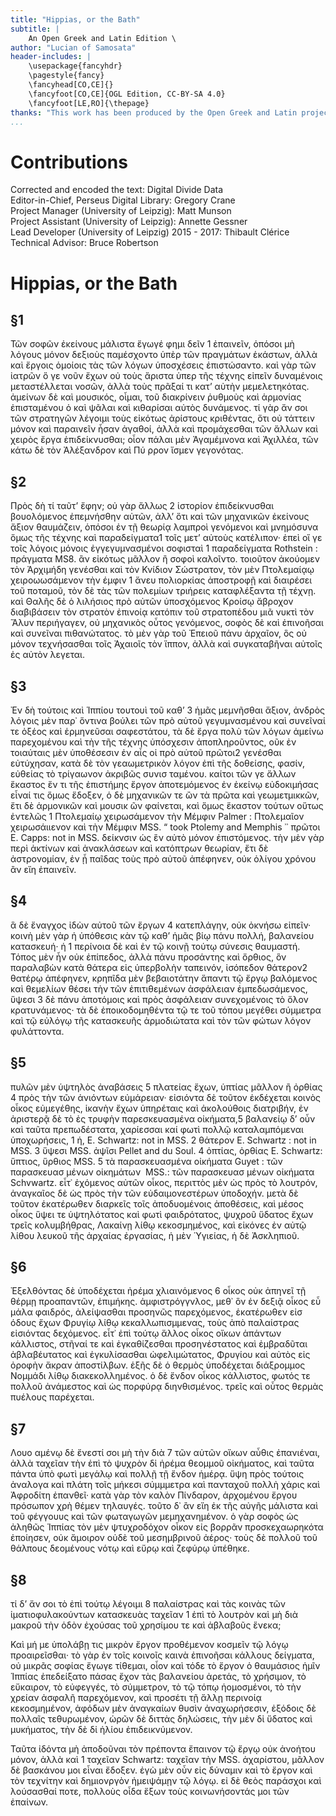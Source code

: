 ```yaml
---
title: "Hippias, or the Bath"
subtitle: |
	An Open Greek and Latin Edition \ 
author: "Lucian of Samosata"
header-includes: | 
	\usepackage{fancyhdr}
	\pagestyle{fancy}
	\fancyhead[CO,CE]{}
	\fancyfoot[CO,CE]{OGL Edition, CC-BY-SA 4.0}
	\fancyfoot[LE,RO]{\thepage}
thanks: "This work has been produced by the Open Greek and Latin project through the help of volunteers. See contributions for details."
...
```


# Contributions  

Corrected and encoded the text: Digital Divide Data  
 Editor-in-Chief, Perseus Digital Library: Gregory Crane  
 Project Manager (University of Leipzig): Matt Munson  
 Project Assistant (University of Leipzig): Annette Gessner  
 Lead Developer (University of Leipzig) 2015 - 2017: Thibault Clérice  
 Technical Advisor: Bruce Robertson  

# Hippias, or the Bath  

## §1  

<p>Τῶν σοφῶν ἐκείνους μάλιστα ἔγωγέ φημι δεῖν 1
ἐπαινεῖν, ὁπόσοι μὴ λόγους μόνον δεξιοὺς παμέσχοντο
ὑπὲρ τῶν πραγμάτων ἑκάστων, ἀλλὰ καὶ
ἔργοις ὁμοίοις τὰς τῶν λόγων ὑποσχέσεις ἐπιστώσαντο.
καὶ γὰρ τῶν ἰατρῶν ὅ γε νοῦν ἔχων
οὐ τοὺς ἄριστα ὑπερ τῆς τέχνης εἰπεῖν δυναμένοις
μεταστέλλεται νοσῶν, ἀλλὰ τοὺς πρᾶξαί τι κατʼ
αὐτὴν μεμελετηκότας. ἀμείνων δὲ καὶ μουσικός,
οἶμαι, τοῦ διακρίνειν ῥυθμοὺς καὶ ἁρμονίας ἐπισταμένου
ὁ καὶ ψᾶλαι καὶ κιθαρίσαι αὐτὸς δυνάμενος.
τί γὰρ ἄν σοι τῶν στρατηγῶν λέγοιμι
τοὺς εἰκότως ἀρίστους κριθέντας, ὅτι οὐ τάττειν
μόνον καὶ παραινεῖν ἦσαν ἀγαθοί, ἀλλὰ καὶ προμάχεσθαι
τῶν ἄλλων καὶ χειρὸς ἔργα ἐπιδείκνυσθαι;
οἷον πάλαι μὲν Ἀγαμέμνονα καὶ Ἀχιλλέα,
τῶν κάτω δὲ τὸν Ἀλέξανδρον καὶ Πύ ρρον ἴσμεν
γεγονότας.</p>  

## §2  

<p>Πρὸς δὴ τί ταῦτʼ ἔφην; οὐ γὰρ ἄλλως 2
ἱστορίον ἐπιδείκνυσθαι βουολόμενος ἐπεμνήσθην
αὐτῶν, ἀλλʼ ὅτι καὶ τῶν μηχανικῶν ἐκείνους
ἄξιον θαυμάζειν, ὁπόσοι ἐν τῇ θεωρίᾳ λαμπροὶ
γενόμενοι καὶ μνημόσυνα ὅμως τῆς τέχνης καὶ
παραδείγματα1 τοῖς μετʼ αὐτοὺς κατέλιπον· ἐπεὶ
οἵ γε τοῖς λόγοις μόνοις ἐγγεγυμνασμένοι σοφισταὶ
<note type="footnote">1 παραδείγματα Rothstein : πράγματα MS8.</note>

<pb n="36"/>
ἂν εἰκότως μᾶλλον ἢ σοφοὶ καλοῖντο. τοιοῦτον
ἀκούομεν τὸν Ἀρχιμήδη γενέσθαι καὶ τὸν Κνίδιον
Σώστρατον, τὸν μὲν Πτολεμαίᾳῳ χειροωωσάμενον τὴν
έμφιν 1 ἄνευ πολιορκίας ἀποστροφῇ καὶ διαιρέσει
τοῦ ποταμοῦ, τὸν δὲ τὰς τῶν πολεμίων τριήρεις
καταφλέξαντα τῇ τέχνῃ. καὶ Θαλῆς δὲ ὁ
λιλήσιος πρὸ αὐτῶν ὑποσχόμενος Κροίσῳ
ἄβροχον διαβιβάσειν τὸν στρατὸν ἐπινοίᾳ κατόπιν
τοῦ στρατοπέδου μιᾶ νυκτὶ τὸν Ἅλυν
περιήγαγεν, οὐ μηχανικὸς οὗτος γενόμενος, σοφὸς
δὲ καὶ ἐπινοῆσαι καὶ συνεῖναι πιθανώτατος. τὸ
μὲν γὰρ τοῦ Ἐπειοῦ πάνυ ἀρχαῖον, ὃς οὐ μόνον
τεχνήσασθαι τοῖς Ἀχαιοῖς τὸν ἵππον, ἀλλὰ καὶ
συγκαταβῆναι αὐτοῖς ἐς αὐτὸν λεγεται.</p>  

## §3  

<p>Ἐν δὴ τούτοις καὶ Ἱππίου τουτουὶ τοῦ καθʼ 3
ἡμᾶς μεμνῆσθαι ἄξιον, ἀνδρὸς λόγοις μὲν παρ᾿
ὅντινα βούλει τῶν πρὸ αὐτοῦ γεγυμνασμένου καὶ
συνεῖναί τε ὀξέος καὶ ἑρμηνεῦσαι σαφεστάτου, τὰ
δὲ ἔργα πολὺ τῶν λόγων ἀμείνω παρεχομένου καὶ
τὴν τῆς τέχνης ὑπόσχεσιν ἀποπληροῦντος, οῦκ ἐν
τοιαύταις μὲν ὑποθέσεσιν ἐν αἷς οἱ πρὸ αὐτοῦ
πρῶτοι2 γενέσθαι εὐτύχησαν, κατὰ δὲ τὸν γεαωμετρικὸν
λόγον ἐπὶ τῆς δοθείσης, φασίν, εὐθείας τὸ
τρίγαωνον ἀκριβῶς συνισ ταμένου. καίτοι τῶν γε
ἄλλων ἕκαστος ἕν τι τῆς ἐπιστήμης ἔργον ἀποτεμόμενος
ἐν ἐκείνῳ εὐδοκιμήσας εἶναί τις ὅμως
ἕδοξεν, ὁ δὲ μηχανικῶν τε ὢν τὰ πρῶτα καὶ
γεωμετμικκῶν, ἔτι δὲ ἁρμονικῶν καὶ μουσικ ῶν
φαίνεται, καὶ ὅμως ἕκαστον τούτων οὕτως ἐντελῶς
<note type="footnote">1 Πτολεμαίῳ χειρωσάμενον τὴν Μέμφιν Palmer : Πτολεμαῖον
χειρωσάιιενον καὶ τὴν Μέμφιν MSS. “ took Ptolemy and
Memphis ᾿᾿ πρῶτοι E. Capps: not in MSS.</note>

<pb n="38"/>
δείκνσιν ὡς ἓν αὐτὸ μόνον ἐπιστόμενος. τὴν μὲν
γὰρ περὶ ἀκτίνων καὶ ἀνακλάσεων καὶ κατόπτρων
θεωρίαν, ἔτι δὲ ἀστρονομίαν, ἐν ᾗ παῖδας τοὺς πρὸ
αὐτοῦ ἀπέφηνεν, οὐκ ὀλίγου χρόνου ἂν εἴη
ἐπαινεῖν.</p>  

## §4  

<p>ἃ δὲ ἔναγχος ἰδὼν αὐτοῦ τῶν ἔργων 4
κατεπλάγην, οὐκ ὀκνήσω εἰπεῖν· κοινὴ μὲν γὰρ ἡ
ὑπόθεσις κὰν τῷ καθʼ ἡμᾶς βίῳ πάνυ πολλή,
βαλανείου κατασκευή· ἡ 1 περίνοια δὲ καὶ ἐν τῷ
κοινῇ τούτῳ σύνεσις θαυμαστή.
Τόπος μὲν ἦν οὐκ ἐπίπεδος, ἀλλὰ πάνυ προσάντης
καὶ ὄρθιος, ὃν παραλαβὼν κατὰ θάτερα
εἰς ὑπερβολὴν ταπεινόν, ἰσόπεδον θάτερον2 θατέρῳ
ἀπέφηνεν, κρηπῖδα μὲν βεβαιοτάτην ἅπαντι τῷ
ἔργῳ βαλόμενος καὶ θεμελίων θέσει τὴν τῶν
ἐπιτιθεμένων ἀσφάλειαν ἐμπεδωσάμενος, ὕψεσι 3 δὲ
πάνυ ἀποτόμοις καὶ πρὸς ἀσφάλειαν συνεχομένοις
τὸ ὅλον κρατυνάμενος· τὰ δὲ ἐποικοδομηθέντα
τῷ τε τοῦ τόπου μεγέθει σύμμετρα καὶ τῷ εὐλόγῳ
τῆς κατασκευῆς ἁρμοδιώτατα καὶ τὸν τῶν φώτων
λόγον φυλάττοντα.</p>  

## §5  

<p>πυλῶν μὲν ὑψτηλὸς ἀναβάσεις 5
πλατείας ἔχων, ὑπτίας μᾶλλον ἢ ὀρθίας 4 πρὸς
τὴν τῶν ἀνιόντων εὐμάρειαν· εἰσιόντα δὲ τοῦτον
ἐκδέχεται κοινὸς οἶκος εὐμεγέθης, ἱκανὴν ἔχων
ὑπηρέταις καὶ ἀκολούθοις διατριβήν, ἐν ἀριστερᾷ
δὲ τὸ ἐς τρυφὴν παρεσκευασμένα οἰκήματα,5
βαλανείῳ δʼ οὖν καὶ ταῦτα πρεπωδέστατα, χαρίεσσαι
καί φωτὶ πολλῷ καταλαμπόμεναι ὑποχωρήσεις,
<note type="footnote">1 ἡ, E. Schwartz: not in MSS.</note>
<note type="footnote">2 θάτερον E. Schwartz : not in MSS.</note>
<note type="footnote">3 ὕψεσι MSS. ἀψῖσι Pellet and du Soul.</note>
<note type="footnote">4 ὁπτίας, ὀρθίας E. Schwartz: ὕπτιος, ὕρθιος MSS.</note>
<note type="footnote">5 τὰ παρασκευασμένα οἰκήματα Guyet : τῶν παρασκευασ μένων
οἰκημάτων  MSS.: τῶν παρασκευασ μένων οἰκήματα Schvwartz.</note>

<pb n="40"/>
εἶτ᾿ ἐχόμενος αὐτῶν οἶκος, περιττὸς μὲν ὡς
πρὸς τὸ λουτρόν, ἀναγκαῖος δὲ ὡς πρὸς τὴν
τῶν εὐδαιμονεστέρων ὑποδοχήν. μετὰ δὲ τοῦτον
ἑκατέρωθεν διαρκεῖς τοῖς ἀποδυομένοις ἀποθέσεις,
καὶ μέσος οἶκος ὕψει τε ὑψτηλότατος καὶ φωτὶ
φαιδρότατος, ψυχροῦ ὕδατος ἔχων τρεῖς κολυμβήθρας,
Λακαίνῃ λίθῳ κεκοσμημένος, καὶ εἰκόνες
ἐν αὐτῷ λίθου λευκοῦ τῆς ἀρχαίας ἐργασίας, ἡ
μὲν Ὑγιείας, ἡ δὲ Ἀσκληπιοῦ.</p>  

## §6  

<p>Ἐξελθόντας δὲ ὑποδέχεται ἠρέμα χλιαινόμενος 6
οἶκος οὐκ ἀπηνεῖ τῇ θέρμῃ προαπαντῶν,
ἐπιμήκης. ἀμφιστρόγγνλος, μεθ᾿ ὃν ἐν δεξιᾷ
οἶκος εὖ μάλα φαιδρός, ἀλείψασθαι προσηνῶς
παρεχόμενος, ἑκατέρωθεν εἰσ όδους ἔχων Φρυγίῳ
λίθῳ κεκαλλωπισμμενας, τοὺς ἀπὸ παλαίστρας
εἰσιόντας δεχόμενος. εἶτ᾿ ἐπὶ τούτῳ ἄλλος οἶκος
οἴκων ἁπάντων κάλλιστος, στῆναί τε καὶ ἐγκαθίζεσθαι
προσηνέστατος καὶ ἐμβραδῦται ἀβλαβέυτατος
καὶ ἐγκυλίσασθαι ὠφελιμώτατος, Φρυγίου
καὶ αὐτὸς εἰς ὀροφὴν ἄκραν ἀποστίλβων. ἑξῆς δὲ
ὁ θερμὸς ὑποδέχεται διάξρομμος Νομμάδι λίθῳ διακεκολλημένος.
ὁ δὲ ἔνδον οἶκος κάλλιστος, φωτός
τε πολλοῦ ἀνάμεστος καὶ ὡς πορφύρᾳ διηνθισμένος.
τρεῖς καὶ οὗτος θερμὰς πυέλους παρέχεται.</p>  

## §7  

<p>Λουο αμένῳ δὲ ἔνεστί σοι μὴ τὴν διὰ 7
τῶν αὐτῶν οἴκων αὖθις ἐπανιέναι, ἀλλὰ
ταχεῖαν τὴν ἐπὶ τὸ ψυχρὸν δἰ ἡρέμα θεομμοῦ
οἰκήματος, καὶ ταῦτα πάντα ὑπὸ φωτὶ μεγάλῳ
καὶ πολλῇ τῇ ἔνδον ἡμέρᾳ. ὕψη πρὸς τούτοις

<pb n="42"/>
ἀναλογα καὶ πλάτη τοῖς μήκεσι σύμμμετρα καὶ
πανταχοῦ πολλὴ χάρις καὶ Ἀφροδίτη ἐπανθεῖ·
κατὰ γὰρ τὸν καλὸν Πίνδαρον, ἀρχομένου ἔργου
πρόσωπον χρὴ θέμεν τηλαυγές. τοῦτο δ᾿ ἂν εἴη
ἐκ τῆς αὐγῆς μάλιστα καὶ τοῦ φέγγουυς καὶ τῶν
φωταγωγῶν μεμηχανημένον. ὁ γὰρ σοφὸς ὡς ἀληθῶς
Ἱππίας τὸν μὲν ψτυχροδόχον οἶκον εἰς βορρᾶν
προσκεχαωρηκότα ἐποίησεν, οὐκ ἄμοιρον οὐδὲ
τοῦ μεσημβρινοῦ ἀέρος· τοὺς δὲ πολλοῦ τοῦ
θάλπους δεομένους νότῳ καὶ εὔρῳ καὶ ζεφύρῳ
ὑπέθηκε.</p>  

## §8  

<p>τί δʼ ἄν σοι τὸ ἐπὶ τούτῳ λέγοιμι 8
παλαίστρας καὶ τὰς κοινὰς τῶν ἱματιοφυλακούντων
κατασκευὰς ταχεῖαν 1 ἐπὶ τὸ λουτρὸν καὶ
μὴ διὰ μακροῦ τὴν ὁδὸν ἐχούσας τοῦ χρησίμου τε
καὶ ἀβλαβοῦς ἕνεκα;</p>
<p>Καὶ μή με ὑπολάβῃ τις μικρὸν ἔργον προθέμενον
κοσμεῖν τῷ λόγῳ προαιρεῖσθαι· τὸ γὰρ ἐν
τοῖς κοινοῖς καινὰ ἐπινοῆσαι κάλλους δείγματα,
οὐ μικρᾶς σοφίας ἔγωγε τίθεμαι, οἷον καὶ τόδε τὸ
ἔργον ὁ θαυμάσιος ἡμῖν Ἱππίας ἐπεδείξατο πάσας
ἔχον τὰς βαλανείου ἀρετάς, τὸ χρήσιμον, τὸ
εὔκαιρον, τὸ εὐφεγγές, τὸ σύμμετρον, τὸ τῷ τόπῳ
ἡομοσμένοι, τὸ τὴν χρείαν ἀσφαλῆ παρεχόμενον,
καὶ προσέτι τῇ ἄλλῃ περινοίᾳ κεκοσμημένον,
ἀφόδων μὲν ἀναγκαίων θυσὶν ἀναχωρήσεσιν,
ἐξόδοις δὲ πολλαῖς τεθυρωμένον, ὡρῶν δὲ διττὰς
δηλώσεις, τὴν μὲν δἰ ὕδατος καὶ μυκήματος, τὴν
δὲ δἰ ἡλίου ἐπιδεικνύμενον.</p>
<p>Ταῦτα ἰδόντα μὴ ἀποδοῦναι τὸν πρέποντα
ἔπαινον τῷ ἔργῳ οὐκ ἀνοήτου μόνον, ἀλλὰ καὶ
<note type="footnote">1 ταχεῖαν Schwartz: ταχεῖαν τὴν MSS.</note>

<pb n="44"/>
ἀχαρίστου, μᾶλλον δὲ βασκάνου μοι εἶναι ἔδοξεν.
ἐγὼ μὲν οὖν εἰς δύναμιν καὶ τὸ ἔργον καὶ τὸν
τεχνίτην καὶ δημιονργὸν ἠμειψάμῃν τῷ λόγῳ. εἰ
δὲ θεὸς παράσχοι καὶ λούσασθαί ποτε, πολλοὺς
οἶδα ἕξων τοὺς κοινωνήσοντάς μοι τῶν ἐπαίνων.</p>  


